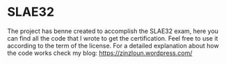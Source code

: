 # SLAE32
The project has benne created to accomplish the SLAE32 exam, here you can find all the code that I wrote to get the certification. Feel free to use it according to the term of the license.
For a detailed explanation about how the code works check my blog: https://zinzloun.wordpress.com/
